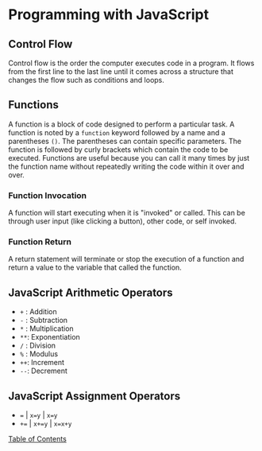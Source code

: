 # Programming with JavaScript

## Control Flow

Control flow is the order the computer executes code in a program. It flows from the first line to the last line until it comes across a structure that changes the flow such as conditions and loops. 

## Functions

A function is a block of code designed to perform a particular task. A function is noted by a `function` keyword followed by a name and a parentheses `()`. The parentheses can contain specific parameters. The function is followed by curly brackets which contain the code to be executed. Functions are useful because you can call it many times by just the function name without repeatedly writing the code within it over and over.

### Function Invocation

A function will start executing when it is "invoked" or called. This can be through user input (like clicking a button), other code, or self invoked.

### Function Return

A return statement will terminate or stop the execution of a function and return a value to the variable that called the function.

## JavaScript Arithmetic Operators

- `+` : Addition
- `-` : Subtraction
- `*` : Multiplication
- `**`: Exponentiation
- `/` : Division
- `%` : Modulus
- `++`: Increment
- `--`: Decrement

## JavaScript Assignment Operators

- `=` | `x=y` | `x=y`
- `+=` | `x+=y` | `x=x+y`


[Table of Contents](README.md)
